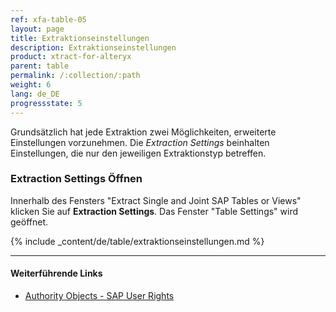 ```yaml
---
ref: xfa-table-05
layout: page
title: Extraktionseinstellungen
description: Extraktionseinstellungen
product: xtract-for-alteryx
parent: table
permalink: /:collection/:path
weight: 6
lang: de_DE
progressstate: 5
---
```


Grundsätzlich hat jede Extraktion zwei Möglichkeiten, erweiterte Einstellungen vorzunehmen.
Die *Extraction Settings* beinhalten Einstellungen, die nur den jeweiligen Extraktionstyp betreffen.
 
### Extraction Settings Öffnen
Innerhalb des Fensters "Extract Single and Joint SAP Tables or Views" klicken Sie auf **Extraction Settings**. Das Fenster "Table Settings" wird geöffnet. 

{% include _content/de/table/extraktionseinstellungen.md  %}

***********
#### Weiterführende Links
- [Authority Objects - SAP User Rights](https://kb.theobald-software.com/sap/authority-objects-sap-user-rights)